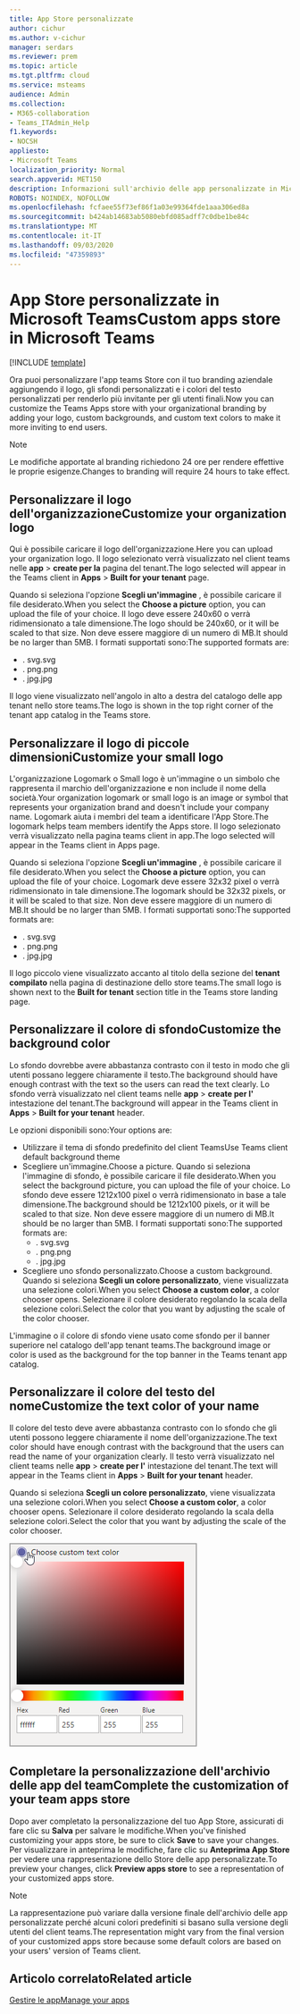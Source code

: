 ```yaml
---
title: App Store personalizzate
author: cichur
ms.author: v-cichur
manager: serdars
ms.reviewer: prem
ms.topic: article
ms.tgt.pltfrm: cloud
ms.service: msteams
audience: Admin
ms.collection:
- M365-collaboration
- Teams_ITAdmin_Help
f1.keywords:
- NOCSH
appliesto:
- Microsoft Teams
localization_priority: Normal
search.appverid: MET150
description: Informazioni sull'archivio delle app personalizzate in Microsoft teams.
ROBOTS: NOINDEX, NOFOLLOW
ms.openlocfilehash: fcfaee55f73ef86f1a03e99364fde1aaa306ed8a
ms.sourcegitcommit: b424ab14683ab5080ebfd085adff7c0dbe1be84c
ms.translationtype: MT
ms.contentlocale: it-IT
ms.lasthandoff: 09/03/2020
ms.locfileid: "47359893"
---
```

# <a name="custom-apps-store-in-microsoft-teams"></a><span data-ttu-id="86b99-103">App Store personalizzate in Microsoft Teams</span><span class="sxs-lookup"><span data-stu-id="86b99-103">Custom apps store in Microsoft Teams</span></span>

[!INCLUDE [template](includes/preview-feature.md)]

<span data-ttu-id="86b99-104">Ora puoi personalizzare l'app teams Store con il tuo branding aziendale aggiungendo il logo, gli sfondi personalizzati e i colori del testo personalizzati per renderlo più invitante per gli utenti finali.</span><span class="sxs-lookup"><span data-stu-id="86b99-104">Now you can customize the Teams Apps store with your organizational branding by adding your logo, custom backgrounds, and custom text colors to make it more inviting to end users.</span></span>

> [!Note]
> <span data-ttu-id="86b99-105">Le modifiche apportate al branding richiedono 24 ore per rendere effettive le proprie esigenze.</span><span class="sxs-lookup"><span data-stu-id="86b99-105">Changes to branding will require 24 hours to take effect.</span></span>

## <a name="customize-your-organization-logo"></a><span data-ttu-id="86b99-106">Personalizzare il logo dell'organizzazione</span><span class="sxs-lookup"><span data-stu-id="86b99-106">Customize your organization logo</span></span>

<!-- Bookmark used by Context Sensitive Help (CSH). Do not delete. -->
<span data-ttu-id="86b99-107"><a name="orglogo"> </a></span><span class="sxs-lookup"><span data-stu-id="86b99-107"><a name="orglogo"> </a></span></span>
<!-- Do not remove the bookmark link above. -->

<span data-ttu-id="86b99-108">Qui è possibile caricare il logo dell'organizzazione.</span><span class="sxs-lookup"><span data-stu-id="86b99-108">Here you can upload your organization logo.</span></span> <span data-ttu-id="86b99-109">Il logo selezionato verrà visualizzato nel client teams nelle **app**  >  **create per la** pagina del tenant.</span><span class="sxs-lookup"><span data-stu-id="86b99-109">The logo selected will appear in the Teams client in **Apps** > **Built for your tenant** page.</span></span>

<span data-ttu-id="86b99-110">Quando si seleziona l'opzione **Scegli un'immagine** , è possibile caricare il file desiderato.</span><span class="sxs-lookup"><span data-stu-id="86b99-110">When you select the **Choose a picture** option, you can upload the file of your choice.</span></span> <span data-ttu-id="86b99-111">Il logo deve essere 240x60 o verrà ridimensionato a tale dimensione.</span><span class="sxs-lookup"><span data-stu-id="86b99-111">The logo should be 240x60, or it will be scaled to that size.</span></span> <span data-ttu-id="86b99-112">Non deve essere maggiore di un numero di MB.</span><span class="sxs-lookup"><span data-stu-id="86b99-112">It should be no larger than 5MB.</span></span> <span data-ttu-id="86b99-113">I formati supportati sono:</span><span class="sxs-lookup"><span data-stu-id="86b99-113">The supported formats are:</span></span>

- <span data-ttu-id="86b99-114">. svg</span><span class="sxs-lookup"><span data-stu-id="86b99-114">.svg</span></span>
- <span data-ttu-id="86b99-115">. png</span><span class="sxs-lookup"><span data-stu-id="86b99-115">.png</span></span>
- <span data-ttu-id="86b99-116">. jpg</span><span class="sxs-lookup"><span data-stu-id="86b99-116">.jpg</span></span>

<span data-ttu-id="86b99-117">Il logo viene visualizzato nell'angolo in alto a destra del catalogo delle app tenant nello store teams.</span><span class="sxs-lookup"><span data-stu-id="86b99-117">The logo is shown in the top right corner of the tenant app catalog in the Teams store.</span></span>

## <a name="customize-your-small-logo"></a><span data-ttu-id="86b99-118">Personalizzare il logo di piccole dimensioni</span><span class="sxs-lookup"><span data-stu-id="86b99-118">Customize your small logo</span></span>

<!-- Bookmark used by Context Sensitive Help (CSH). Do not delete. -->
<span data-ttu-id="86b99-119"><a name="orglogomark"> </a></span><span class="sxs-lookup"><span data-stu-id="86b99-119"><a name="orglogomark"> </a></span></span>
<!-- Do not remove the bookmark link above. -->

<span data-ttu-id="86b99-120">L'organizzazione Logomark o Small logo è un'immagine o un simbolo che rappresenta il marchio dell'organizzazione e non include il nome della società.</span><span class="sxs-lookup"><span data-stu-id="86b99-120">Your organization logomark or small logo is an image or symbol that represents your organization brand and doesn't include your company name.</span></span> <span data-ttu-id="86b99-121">Logomark aiuta i membri del team a identificare l'App Store.</span><span class="sxs-lookup"><span data-stu-id="86b99-121">The logomark helps team members identify the Apps store.</span></span> <span data-ttu-id="86b99-122">Il logo selezionato verrà visualizzato nella pagina teams client in app.</span><span class="sxs-lookup"><span data-stu-id="86b99-122">The logo selected will appear in the Teams client in Apps page.</span></span>

<span data-ttu-id="86b99-123">Quando si seleziona l'opzione **Scegli un'immagine** , è possibile caricare il file desiderato.</span><span class="sxs-lookup"><span data-stu-id="86b99-123">When you select the **Choose a picture** option, you can upload the file of your choice.</span></span> <span data-ttu-id="86b99-124">Logomark deve essere 32x32 pixel o verrà ridimensionato in tale dimensione.</span><span class="sxs-lookup"><span data-stu-id="86b99-124">The logomark should be 32x32 pixels, or it will be scaled to that size.</span></span> <span data-ttu-id="86b99-125">Non deve essere maggiore di un numero di MB.</span><span class="sxs-lookup"><span data-stu-id="86b99-125">It should be no larger than 5MB.</span></span> <span data-ttu-id="86b99-126">I formati supportati sono:</span><span class="sxs-lookup"><span data-stu-id="86b99-126">The supported formats are:</span></span>

- <span data-ttu-id="86b99-127">. svg</span><span class="sxs-lookup"><span data-stu-id="86b99-127">.svg</span></span>
- <span data-ttu-id="86b99-128">. png</span><span class="sxs-lookup"><span data-stu-id="86b99-128">.png</span></span>
- <span data-ttu-id="86b99-129">. jpg</span><span class="sxs-lookup"><span data-stu-id="86b99-129">.jpg</span></span>

<span data-ttu-id="86b99-130">Il logo piccolo viene visualizzato accanto al titolo della sezione del **tenant compilato** nella pagina di destinazione dello store teams.</span><span class="sxs-lookup"><span data-stu-id="86b99-130">The small logo is shown next to the **Built for tenant** section title in the Teams store landing page.</span></span>

## <a name="customize-the-background-color"></a><span data-ttu-id="86b99-131">Personalizzare il colore di sfondo</span><span class="sxs-lookup"><span data-stu-id="86b99-131">Customize the background color</span></span>

<!-- Bookmark used by Context Sensitive Help (CSH). Do not delete. -->
<span data-ttu-id="86b99-132"><a name="custombackground"> </a></span><span class="sxs-lookup"><span data-stu-id="86b99-132"><a name="custombackground"> </a></span></span>
<!-- Do not remove the bookmark link above. -->

<span data-ttu-id="86b99-133">Lo sfondo dovrebbe avere abbastanza contrasto con il testo in modo che gli utenti possano leggere chiaramente il testo.</span><span class="sxs-lookup"><span data-stu-id="86b99-133">The background should have enough contrast with the text so the users can read the text clearly.</span></span> <span data-ttu-id="86b99-134">Lo sfondo verrà visualizzato nel client teams nelle **app**  >  **create per l'** intestazione del tenant.</span><span class="sxs-lookup"><span data-stu-id="86b99-134">The background will appear in the Teams client in **Apps** > **Built for your tenant** header.</span></span>

<span data-ttu-id="86b99-135">Le opzioni disponibili sono:</span><span class="sxs-lookup"><span data-stu-id="86b99-135">Your options are:</span></span>

- <span data-ttu-id="86b99-136">Utilizzare il tema di sfondo predefinito del client Teams</span><span class="sxs-lookup"><span data-stu-id="86b99-136">Use Teams client default background theme</span></span>
- <span data-ttu-id="86b99-137">Scegliere un'immagine.</span><span class="sxs-lookup"><span data-stu-id="86b99-137">Choose a picture.</span></span> <span data-ttu-id="86b99-138">Quando si seleziona l'immagine di sfondo, è possibile caricare il file desiderato.</span><span class="sxs-lookup"><span data-stu-id="86b99-138">When you select the background picture, you can upload the file of your choice.</span></span> <span data-ttu-id="86b99-139">Lo sfondo deve essere 1212x100 pixel o verrà ridimensionato in base a tale dimensione.</span><span class="sxs-lookup"><span data-stu-id="86b99-139">The background should be 1212x100 pixels, or it will be scaled to that size.</span></span> <span data-ttu-id="86b99-140">Non deve essere maggiore di un numero di MB.</span><span class="sxs-lookup"><span data-stu-id="86b99-140">It should be no larger than 5MB.</span></span> <span data-ttu-id="86b99-141">I formati supportati sono:</span><span class="sxs-lookup"><span data-stu-id="86b99-141">The supported formats are:</span></span>
  - <span data-ttu-id="86b99-142">. svg</span><span class="sxs-lookup"><span data-stu-id="86b99-142">.svg</span></span>
  - <span data-ttu-id="86b99-143">. png</span><span class="sxs-lookup"><span data-stu-id="86b99-143">.png</span></span>
  - <span data-ttu-id="86b99-144">. jpg</span><span class="sxs-lookup"><span data-stu-id="86b99-144">.jpg</span></span>
- <span data-ttu-id="86b99-145">Scegliere uno sfondo personalizzato.</span><span class="sxs-lookup"><span data-stu-id="86b99-145">Choose a custom background.</span></span> <span data-ttu-id="86b99-146">Quando si seleziona **Scegli un colore personalizzato**, viene visualizzata una selezione colori.</span><span class="sxs-lookup"><span data-stu-id="86b99-146">When you select **Choose a custom color**, a color chooser opens.</span></span> <span data-ttu-id="86b99-147">Selezionare il colore desiderato regolando la scala della selezione colori.</span><span class="sxs-lookup"><span data-stu-id="86b99-147">Select the color that you want by adjusting the scale of the color chooser.</span></span>

<span data-ttu-id="86b99-148">L'immagine o il colore di sfondo viene usato come sfondo per il banner superiore nel catalogo dell'app tenant teams.</span><span class="sxs-lookup"><span data-stu-id="86b99-148">The background image or color is used as the background for the top banner in the Teams tenant app catalog.</span></span>

## <a name="customize-the-text-color-of-your-name"></a><span data-ttu-id="86b99-149">Personalizzare il colore del testo del nome</span><span class="sxs-lookup"><span data-stu-id="86b99-149">Customize the text color of your name</span></span>

<!-- Bookmark used by Context Sensitive Help (CSH). Do not delete. -->
<span data-ttu-id="86b99-150"><a name="textcolor"> </a></span><span class="sxs-lookup"><span data-stu-id="86b99-150"><a name="textcolor"> </a></span></span>
<!-- Do not remove the bookmark link above. -->

<span data-ttu-id="86b99-151">Il colore del testo deve avere abbastanza contrasto con lo sfondo che gli utenti possono leggere chiaramente il nome dell'organizzazione.</span><span class="sxs-lookup"><span data-stu-id="86b99-151">The text color should have enough contrast with the background that the users can read the name of your organization clearly.</span></span> <span data-ttu-id="86b99-152">Il testo verrà visualizzato nel client teams nelle **app**  >  **create per l'** intestazione del tenant.</span><span class="sxs-lookup"><span data-stu-id="86b99-152">The text will appear in the Teams client in **Apps** > **Built for your tenant** header.</span></span>

<span data-ttu-id="86b99-153">Quando si seleziona **Scegli un colore personalizzato**, viene visualizzata una selezione colori.</span><span class="sxs-lookup"><span data-stu-id="86b99-153">When you select **Choose a custom color**, a color chooser opens.</span></span> <span data-ttu-id="86b99-154">Selezionare il colore desiderato regolando la scala della selezione colori.</span><span class="sxs-lookup"><span data-stu-id="86b99-154">Select the color that you want by adjusting the scale of the color chooser.</span></span>

 ![Immagine di una selezione colori](media/choose-a-custom-color.png)

## <a name="complete-the-customization-of-your-team-apps-store"></a><span data-ttu-id="86b99-156">Completare la personalizzazione dell'archivio delle app del team</span><span class="sxs-lookup"><span data-stu-id="86b99-156">Complete the customization of your team apps store</span></span>

<span data-ttu-id="86b99-157">Dopo aver completato la personalizzazione del tuo App Store, assicurati di fare clic su **Salva** per salvare le modifiche.</span><span class="sxs-lookup"><span data-stu-id="86b99-157">When you've finished customizing your apps store, be sure to click **Save** to save your changes.</span></span>
<span data-ttu-id="86b99-158">Per visualizzare in anteprima le modifiche, fare clic su **Anteprima App Store** per vedere una rappresentazione dello Store delle app personalizzate.</span><span class="sxs-lookup"><span data-stu-id="86b99-158">To preview your changes, click **Preview apps store** to see a representation of your customized apps store.</span></span>

> [!Note]
> <span data-ttu-id="86b99-159">La rappresentazione può variare dalla versione finale dell'archivio delle app personalizzate perché alcuni colori predefiniti si basano sulla versione degli utenti del client teams.</span><span class="sxs-lookup"><span data-stu-id="86b99-159">The representation might vary from the final version of your customized apps store because some default colors are based on your users' version of Teams client.</span></span>

## <a name="related-article"></a><span data-ttu-id="86b99-160">Articolo correlato</span><span class="sxs-lookup"><span data-stu-id="86b99-160">Related article</span></span>

[<span data-ttu-id="86b99-161">Gestire le app</span><span class="sxs-lookup"><span data-stu-id="86b99-161">Manage your apps</span></span>](manage-apps.md)
